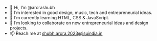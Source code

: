 - 👋 Hi, I’m @arorashubh
- 👀 I’m interested in good design, music, tech and entrepreneurial ideas.
- 🌱 I’m currently learning HTML, CSS & JavaScript.
- 💞️ I’m looking to collaborate on new entrepreneurial ideas and design projects.
- 📫 Reach me at shubh.arora.2023@isuindia.in

<!---
arorashubh/arorashubh is a ✨ special ✨ repository because its `README.md` (this file) appears on your GitHub profile.
You can click the Preview link to take a look at your changes.
--->
